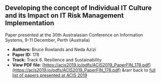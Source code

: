 ## Developing the concept of Individual IT Culture and its Impact on IT Risk Management Implementation

Paper presented at the 30th Australasian Conference on Information Systems, 9-11 December, Perth (Australia)
- **Authors:** Bruce Rowlands and Neda Azizi
- **Paper ID:** 178
- **Track:** Track 6. Resilience and Sustainability
- **View PDF file**: [https://acis2019.io/pdfs/ACIS2019_PaperFIN_178.pdf](https://acis2019.io/pdfs/ACIS2019_PaperFIN_178.pdf)
&rarr back to [full list of papers presented at ACIS 2019](https://acis2019.io/)